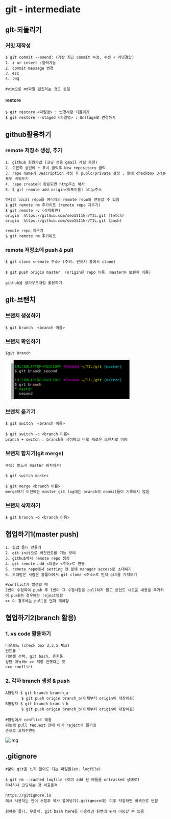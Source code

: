# git - intermediate

## git-되돌리기

### 커밋 재작성

```
$ git commit --amend: (가장 최근 commit 수정, 수정 + 커밋결합)
1. i or insert :입력가능
2. commit message 변경
3. esc
4. :wq

#vim으로 md파일 편집하는 것도 동일
```

#### restore

```
$ git restore <파일명> : 변경사항 되돌리기
$ git restore --staged <파일명> : Unstage로 변경하기
```



## github활용하기

### remote 저장소 생성, 추가

```
1. github 회원가입 (코딩 전용 gmail 개설 추천)
2. 오른쪽 상단에 + 표시 클릭후 New repository 클릭
3. repo name과 Description 작성 후 publc/private 설정 , 밑에 checkbox 3개는 모두 비워두기
4. repo create이 완료되면 http주소 복사
5. $ git remote add origin(리포이름) http주소
```

```
하나의 local repo를 여러개의 remote repo와 연동할 수 있음
$ git remote rm 추가리포 (remote repo 지우기)
$ git remote -v (상태확인)
origin  https://github.com/seo1511kr/TIL.git (fetch)
origin  https://github.com/seo1511kr/TIL.git (push)
```

```
remote repo 지우기
$ git remote rm 추가리포
```



### remote 저장소에 push & pull

```
$ git clone <remote 주소> (주의: 반드시 홈에서 clone)

$ git push origin master  (origin은 repo 이름, master는 브랜치 이름)

github을 클라우드처럼 활용하기

```



## git-브랜치

### 브랜치 생성하기

```
$ git branch  <branch 이름>
```

### 브랜치 확인하기

```
$git branch
```

![image-20201224233049430](201223more.assets/image-20201224233049430.png)

### 브랜치 옮기기

```
$ git switch  <branch 이름>

$ git switch -c <branch 이름>
branch + switch : branch를 생성하고 바로 새로운 브랜치로 이동 
```



### 브랜치 합치기(git merge)

```반드시 master 위치에서!
주의: 반드시 master 위치에서!

$ git switch master

$ git merge <branch 이름>
merge하기 이전에는 master git log에는 branch의 commit들이 기록되지 않음
```

### 브랜치 삭제하기

```
$ git branch -d <branch 이름>
```



## 협업하기1(master push)

```
1. 협업 폴더 만들기
2. git init으로 버전컨트롤 기능 부여
3. github에서 remote repo 생성
4. git remote add <이름> <주소>로 연동
5. remote repo에서 setting 맨 밑에 manager access로 초대하기
6. 초대받은 사람은 홈폴더에서 git clone <주소>로 먼저 git을 가져오기

```

```
#conflict가 발생할 때
2번이 수정하여 push 후 1번이 그 수정사항을 pull하지 않고 본인도 새로운 내용을 추가하여 push한 경우에는 reject당함
>> 이 경우에는 pull을 먼저 해야함
```



## 협업하기2(branch 활용)

### 1. vs code 활용하기

```
다운로드 (check box 2,3,5 체크)
컨트롤 `
기본셸 선택, git bash, 휴지통
상단 메뉴바o >> 저장 안했다는 뜻
c>> conflict
```

### 2.  각자 branch 생성 & push

```
A협업자 $ git branch branch_a
	   $ git push origin branch_a(이제부터 origin이 대장이됨)
B협업자 $ git branch branch_b
	   $ git push origin branch_b(이제부터 origin이 대장이됨)

#협업에서 conflict 해결
뒤늦게 pull request 할때 아마 reject가 뜰거임
손으로 고쳐주면됨
```

![img](https://lh5.googleusercontent.com/OwY6SBhtTR6mT1_jxuHuRpgZSBe2HPcuYMKALjZbYR79JMjGNQlh3q8wXqabe3LvLAvqgT9PtPsBj2BIeZ6a59ZOLK698p0mrdRGMQRXm9rmisVToGAtICndBxHtmrnBaVt_BTq6)

## .gitignore

```
#굳이 git을 쓰지 않아도 되는 파일들(ex. logfile)

$ git rm --cached logfile (이미 add 된 애들을 untracked 상태로)
하나하나 코딩하는 것 비효율적

https://gitignore.io
에서 사용하는 언어 서칭후 복사 붙여넣기(.gitignore에) 이후 저장하면 회색으로 변함

원하는 폴더, 우클릭, git bash here를 이용하면 한번에 위치 이동할 수 있음

```

